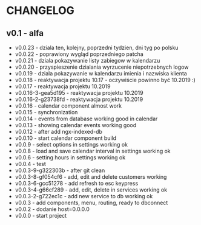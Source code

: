 # CHANGELOG
## v0.1 - alfa
- v0.0.23 - dziala ten, kolejny, poprzedni tydzien, dni tyg po polsku
- v0.0.22 - poprawiony wygląd poprzedniego patcha
- v0.0.21 - dziala pokazywanie listy zabiegow w kalendarzu
- v0.0.20 - przyspieszenie dzialania wyrzucenie niepotrzebnych logow
- v0.0.19 - dziala pokazywanie w kalendarzu imienia i nazwiska klienta
- v0.0.18 - reaktywacja projektu 10.17 - oczywiście powinno być 10.2019 :)
- v0.0.17 - reaktywacja projektu 10.2019
- v0.0.16-3-gea5d195 - reaktywacja projektu 10.2019
- v0.0.16-2-g23738fd - reaktywacja projektu 10.2019
- v0.0.16 - calendar component almost work
- v0.0.15 - synchronization
- v0.0.14 - events from database working good in calendar
- v0.0.13 - showing calendar events working good
- v0.0.12 - after add ngx-indexed-db
- v0.0.10 - start calendar component build
- v0.0.9 - select options in settings working ok
- v0.0.8 - load and save calendar interval in settings working ok
- v0.0.6 - setting hours in settings working ok
- v0.0.4 - test
- v0.0.3-9-g322303b - after git clean
- v0.0.3-8-gf054cf6 - add, edit and delete customers working
- v0.0.3-6-gcc51278 - add refresh to esc keypress
- v0.0.3-4-g66cf289 - add, edit, delete in services working ok
- v0.0.3-2-g722ec1c - add new service to db working ok
- v0.0.3 - add components, menu, routing, ready to dbconnect
- v0.0.2 - dodanie host=0.0.0.0
- v0.0.0 - start project
